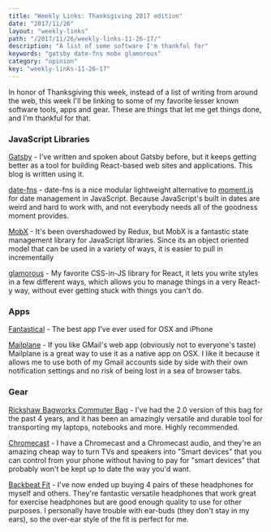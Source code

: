 ```yaml
---
title: "Weekly Links: Thanksgiving 2017 edition"
date: "2017/11/26"
layout: "weekly-links"
path: "/2017/11/26/weekly-links-11-26-17/"
description: "A list of some software I'm thankful for"
keywords: "gatsby date-fns mobx glamorous"
category: "opinion"
key: "weekly-links-11-26-17"
---
```


In honor of Thanksgiving this week, instead of a list of writing from around the web, this week I'll be linking to some of my favorite lesser known software tools, apps and gear.  These are things that let me get things done, and I'm thankful for that.

### JavaScript Libraries

[Gatsby](https://www.gatsbyjs.org/) - I've written and spoken about Gatsby before, but it keeps getting better as a tool for building React-based web sites and applications.  This blog is written using it.

[date-fns](https://date-fns.org/) - date-fns is a nice modular lightweight alternative to [moment.js](https://momentjs.com/) for date management in JavaScript.  Because JavaScript's built in dates are weird and hard to work with, and not everybody needs all of the goodness moment provides.

[MobX](https://mobx.js.org/) - It's been overshadowed by Redux, but MobX is a fantastic state management library for JavaScript libraries.  Since its an object oriented model that can be used in a variety of ways, it is easier to pull in incrementally

[glamorous](https://glamorous.rocks/) - My favorite CSS-in-JS library for React, it lets you write styles in a few different ways, which allows you to manage things in a very React-y way, without ever getting stuck with things you can't do.

### Apps

[Fantastical](https://flexibits.com/fantastical) - The best app I've ever used for OSX and iPhone

[Mailplane](https://mailplaneapp.com/) - If you like GMail's web app (obviously not to everyone's taste) Mailplane is a great way to use it as a native app on OSX.  I like it because it allows me to use both of my Gmail accounts side by side with their own notification settings and no risk of being lost in a sea of browser tabs.


### Gear

[Rickshaw Bagworks Commuter Bag](http://www.rickshawbags.com/commuter-laptop-bag) - I've had the 2.0 version of this bag for the past 4 years, and it has been an amazingly versatile and durable tool for transporting my laptops, notebooks and more.  Highly recommended.

[Chromecast](https://store.google.com/product/chromecast_2015) - I have a Chromecast and a Chromecast audio, and they're an amazing cheap way to turn TVs and speakers into "Smart devices" that you can control from your phone without having to pay for "smart devices" that probably won't be kept up to date the way you'd want.

[Backbeat Fit](http://amzn.to/2zpBZcm) - I've now ended up buying 4 pairs of these headphones for myself and others.  They're fantastic versatile headphones that work great for exercise headphones but are good enough quality to use for other purposes.  I personally have trouble with ear-buds (they don't stay in my ears), so the over-ear style of the fit is perfect for me.
